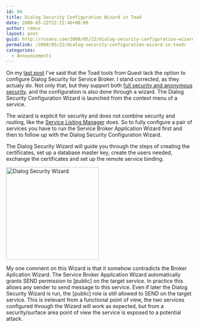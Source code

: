 ```yaml
---
id: 94
title: Dialog Security Configuration Wizard in Toad
date: 2008-05-22T22:22:48+00:00
author: remus
layout: post
guid: http://rusanu.com/2008/05/22/dialog-security-configuration-wizard-in-toad/
permalink: /2008/05/22/dialog-security-configuration-wizard-in-toad/
categories:
  - Announcements
---
```

On my <a href="http://rusanu.com/2008/05/16/viable-tools-for-service-broker/" target="_blank">last post</a> I&#8217;ve said that the Toad tools from Quest lack the option to configure Dialog Security for Service Broker. I stand corrected, as they actualy do. Not only that, but they support both <a href="http://technet.microsoft.com/en-us/library/ms166036.aspx" target="_blank">full security and anonymous security</a>, and the configuration is also done through a wizard. The Dialog Security Configuration Wizard is launched from the context menu of a service.

The wizard is explicit for security and does not combine security and routing, like the <a href="http://ww.codeplex.com/slm" target="_blank">Service Listing Manager</a> does. So to fully configure a pair of services you have to run the Service Broker Application Wizard first and then to follow up with the Dialog Security Configuration Wizard.

The Dialog Security Wizard will guide you through the steps of creating the certificates, set up a database master key, create the users needed, exchange the certificates and set up the remote service binding.

<!--more-->

<div class="post-image">
  <a href='http://rusanu.com/wp-content/uploads/2008/05/dialogsecurity.png' target="_blank"><img src='http://rusanu.com/wp-content/uploads/2008/05/dialogsecurity.png' alt="Dialog Security Wizard" width="250" title="Click on the image for a full size view" /></a>
</div>

My one comment on this Wizard is that it somehow contradicts the Broker Aplication Wizard. The Service Broker Application Wizard automatically grants SEND permission to [public] on the target service. In practice this allows any sender to send message to this service. Even if later the Dialog Security Wizard is run, the [public] role is still allowed to SEND on the target service. This is irelevant from a functional point of view, the two services configured through the Wizard will work as expected, but from a security/surface area point of view the service is exposed to a potential attack.
